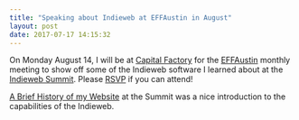```yaml
---
title: "Speaking about Indieweb at EFFAustin in August"
layout: post
date: 2017-07-17 14:15:32
---
```

On Monday August 14, I will be at [Capital Factory](https://capitalfactory.com/) for the [EFFAustin](http://effaustin.org/) monthly meeting to show off some of the Indieweb software I learned about at the [Indieweb Summit](https://2017.indieweb.org/).  Please [RSVP](https://www.meetup.com/EFF-Austin/events/241601607/) if you can attend!

[A Brief History of my Website](https://www.youtube.com/watch?v=1VGX8iBWrTE&list=PLk3TtIJ31hqrLIPqz55TczawWu-30cnXM&index=4) at the Summit was a nice introduction to the capabilities of the Indieweb.
